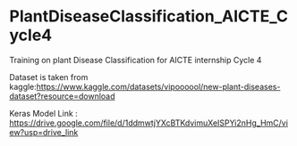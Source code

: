 # PlantDiseaseClassification_AICTE_Cycle4
Training on plant Disease Classification  for AICTE internship Cycle 4

Dataset is taken from kaggle:https://www.kaggle.com/datasets/vipoooool/new-plant-diseases-dataset?resource=download



Keras Model Link :  https://drive.google.com/file/d/1ddmwtjYXcBTKdvimuXeISPYi2nHg_HmC/view?usp=drive_link
